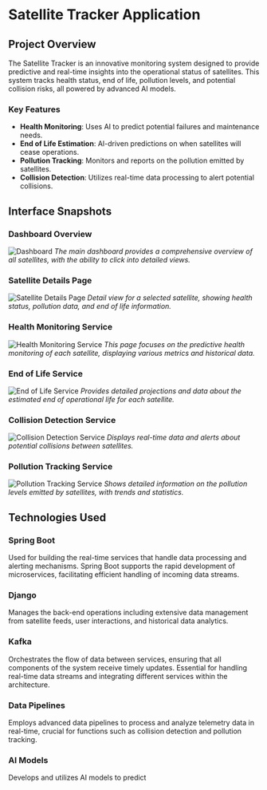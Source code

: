 # Satellite Tracker Application

## Project Overview
The Satellite Tracker is an innovative monitoring system designed to provide predictive and real-time insights into the operational status of satellites. This system tracks health status, end of life, pollution levels, and potential collision risks, all powered by advanced AI models.

### Key Features
- **Health Monitoring**: Uses AI to predict potential failures and maintenance needs.
- **End of Life Estimation**: AI-driven predictions on when satellites will cease operations.
- **Pollution Tracking**: Monitors and reports on the pollution emitted by satellites.
- **Collision Detection**: Utilizes real-time data processing to alert potential collisions.

## Interface Snapshots

### Dashboard Overview
![Dashboard](WireframeImages/page1.png)
*The main dashboard provides a comprehensive overview of all satellites, with the ability to click into detailed views.*

### Satellite Details Page
![Satellite Details Page](WireframeImages/page6.webp)
*Detail view for a selected satellite, showing health status, pollution data, and end of life information.*

### Health Monitoring Service
![Health Monitoring Service](WireframeImages/page2.webp)
*This page focuses on the predictive health monitoring of each satellite, displaying various metrics and historical data.*

### End of Life Service
![End of Life Service](WireframeImages/page3.webp)
*Provides detailed projections and data about the estimated end of operational life for each satellite.*

### Collision Detection Service
![Collision Detection Service](WireframeImages/page5.webp)
*Displays real-time data and alerts about potential collisions between satellites.*

### Pollution Tracking Service
![Pollution Tracking Service](WireframeImages/page4.webp)
*Shows detailed information on the pollution levels emitted by satellites, with trends and statistics.*



## Technologies Used

### **Spring Boot**
Used for building the real-time services that handle data processing and alerting mechanisms. Spring Boot supports the rapid development of microservices, facilitating efficient handling of incoming data streams.

### **Django**
Manages the back-end operations including extensive data management from satellite feeds, user interactions, and historical data analytics.

### **Kafka**
Orchestrates the flow of data between services, ensuring that all components of the system receive timely updates. Essential for handling real-time data streams and integrating different services within the architecture.

### **Data Pipelines**
Employs advanced data pipelines to process and analyze telemetry data in real-time, crucial for functions such as collision detection and pollution tracking.

### **AI Models**
Develops and utilizes AI models to predict
